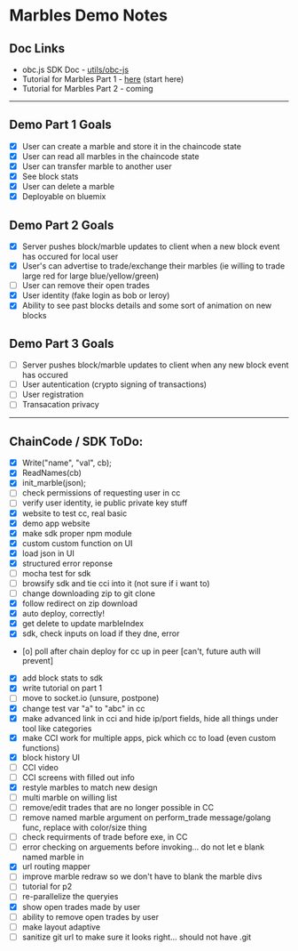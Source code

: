 # Marbles Demo Notes

## Doc Links
- obc.js SDK Doc - [utils/obc-js](./utils/obc-js/README.md)
- Tutorial for Marbles Part 1 - [here](./tutorial_part1.md) (start here)
- Tutorial for Marbles Part 2 - coming

***

## Demo Part 1 Goals
- [x] User can create a marble and store it in the chaincode state
- [x] User can read all marbles in the chaincode state
- [x] User can transfer marble to another user
- [x] See block stats
- [x] User can delete a marble
- [x] Deployable on bluemix

## Demo Part 2 Goals
- [x] Server pushes block/marble updates to client when a new block event has occured for local user
- [x] User's can advertise to trade/exchange their marbles (ie willing to trade large red for large blue/yellow/green)
- [ ] User can remove their open trades
- [x] User identity (fake login as bob or leroy)
- [x] Ability to see past blocks details and some sort of animation on new blocks

## Demo Part 3 Goals
- [ ] Server pushes block/marble updates to client when any new block event has occured
- [ ] User autentication (crypto signing of transactions)
- [ ] User registration
- [ ] Transacation privacy

***

## ChainCode / SDK ToDo:
- [x] Write("name", "val", cb);
- [x] ReadNames(cb)
- [x] init_marble(json);
- [ ] check permissions of requesting user in cc
- [ ] verify user identity, ie public private key stuff
- [x] website to test cc, real basic
- [x] demo app website
- [x] make sdk proper npm module
- [x] custom custom function on UI
- [x] load json in UI
- [x] structured error reponse
- [ ] mocha test for sdk
- [ ] browsify sdk and tie cci into it (not sure if i want to)
- [ ] change downloading zip to git clone
- [x] follow redirect on zip download
- [x] auto deploy, correctly!
- [x] get delete to update marbleIndex
- [x] sdk, check inputs on load if they  dne, error
- [o] poll after chain deploy for cc up in peer [can't, future auth will prevent]
- [x] add block stats to sdk
- [x] write tutorial on part 1
- [ ] move to socket.io (unsure, postpone)
- [x] change test var "a" to "abc" in cc
- [x] make advanced link in cci and hide ip/port fields, hide all things under tool like categories
- [x] make CCI work for multiple apps, pick which cc to load (even custom functions)
- [x] block history UI
- [ ] CCI video
- [ ] CCI screens with filled out info
- [x] restyle marbles to match new design
- [ ] multi marble on willing list
- [ ] remove/edit trades that are no longer possible in CC
- [ ] remove named marble argument on perform_trade message/golang func, replace with color/size thing
- [ ] check requirments of trade before exe, in CC
- [ ] error checking on arguements before invoking... do not let e blank named marble in
- [x] url routing mapper
- [ ] improve marble redraw so we don't have to blank the marble divs
- [ ] tutorial for p2
- [ ] re-parallelize the queryies
- [x] show open trades made by user
- [ ] ability to remove open trades by user
- [ ] make layout adaptive
- [ ] sanitize git url to make sure it looks right... should not have .git
